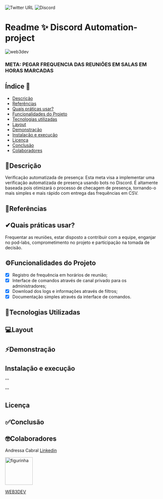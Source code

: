 ![Twitter URL](https://img.shields.io/twitter/url?style=social&url=https%3A%2F%2Ftwitter.com%2Fweb3dev_)
![Discord](https://img.shields.io/discord/898706705779687435)

# Readme ✨ Discord Automation-project
![web3dev](https://github.com/w3b3d3v/web3dev-assets/blob/main/png/w3d-logo-hor.png?raw=true)


### META: PEGAR FREQUENCIA DAS REUNIÕES EM SALAS EM HORAS MARCADAS

## Índice 🚀
- <a href="#descricao">Descrição</a>
- <a href="#referencias">Referências</a>
- <a href="#quais praticas usar">Quais práticas usar?</a>
- <a href="#funcionalidades do projeto">Funcionalidades do Projeto</a>
- <a href="#tecnologias utilizadas">Tecnologias utilizadas</a>
- <a href="#layout">Layout</a>
- <a href="#demonstracao">Demonstração</a>
- <a href="#instalacao e execucao">Instalação e execução</a>
- <a href="#licenca">Licença</a>
- <a href="#conclusao">Conclusão</a>
- <a href="#colaboradores">Colaboradores</a>


## 📍Descrição
Verificação automatizada de presença: Esta meta visa a implementar uma verificação automatizada de presença usando bots no Discord. É altamente baseada pois otimizará o processo de checagem de presença, tornando-o mais simples e mais rápido com entrega das frequências em CSV.
## 📜Referências
##
## ✔Quais práticas usar?
Frequentar as reuniões, estar disposto a contribuir com a equipe, enganjar no pod-labs, comprometimento no projeto e participação na tomada de decisão.


## ⚙Funcionalidades do Projeto

- [x] Registro de frequência em horários de reunião;
- [x] Interface de comandos através de canal privado para os administradores;
- [x] Download dos logs e informações através de filtros;
- [x] Documentação simples através da interface de comandos. 

## 🧪Tecnologias Utilizadas

## 💻Layout

## ⚡Demonstração

## Instalação e execução
'''


'''
## Licença
## ✅Conclusão
## 🤓Colaboradores
Andressa Cabral [Linkedin](https://www.linkedin.com/in/andressa-cabral-19095b192/)

<img style="width:90px" src="https://raw.githubusercontent.com/w3b3d3v/web3dev-assets/0a34d3aeb65e6a5f4e05e537ae4e2d3b1522566e/gif/web3dev.gif" alt="figurinha">

[WEB3DEV](https://www.web3dev.com.br/) 
